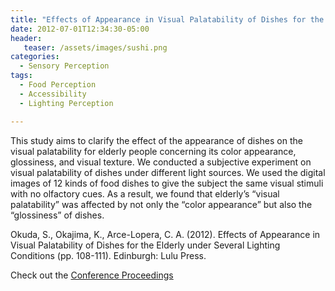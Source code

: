 ```yaml
---
title: "Effects of Appearance in Visual Palatability of Dishes for the Elderly under Several Lighting Conditions"
date: 2012-07-01T12:34:30-05:00
header:
   teaser: /assets/images/sushi.png
categories:
  - Sensory Perception
tags:
  - Food Perception
  - Accessibility
  - Lighting Perception

---
```

This study aims to clarify the effect of the appearance of dishes
on the visual palatability for elderly people concerning its color
appearance, glossiness, and visual texture. We conducted a
subjective experiment on visual palatability of dishes under
different light sources. We used the digital images of 12 kinds of
food dishes to give the subject the same visual stimuli with no
olfactory cues. As a result, we found that elderly’s “visual
palatability” was affected by not only the “color appearance”
but also the “glossiness” of dishes.

Okuda, S., Okajima, K., Arce-Lopera, C. A.  (2012). 
Effects of Appearance in Visual Palatability of Dishes for the Elderly under Several Lighting Conditions 
(pp. 108-111). Edinburgh: Lulu Press.

Check out the [Conference Proceedings][URL] 

[URL]:  http://www.macs.hw.ac.uk/texturelab/publications/predicting-perceptions-papers/